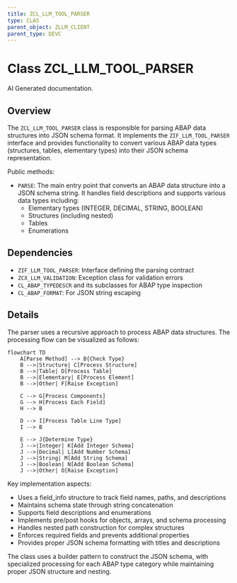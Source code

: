 ```yaml
---
title: ZCL_LLM_TOOL_PARSER
type: CLAS
parent_object: ZLLM_CLIENT
parent_type: DEVC
---
```


# Class ZCL_LLM_TOOL_PARSER

AI Generated documentation.
## Overview
The `ZCL_LLM_TOOL_PARSER` class is responsible for parsing ABAP data structures into JSON schema format. It implements the `ZIF_LLM_TOOL_PARSER` interface and provides functionality to convert various ABAP data types (structures, tables, elementary types) into their JSON schema representation.

Public methods:
- `PARSE`: The main entry point that converts an ABAP data structure into a JSON schema string. It handles field descriptions and supports various data types including:
  - Elementary types (INTEGER, DECIMAL, STRING, BOOLEAN)
  - Structures (including nested)
  - Tables
  - Enumerations

## Dependencies
- `ZIF_LLM_TOOL_PARSER`: Interface defining the parsing contract
- `ZCX_LLM_VALIDATION`: Exception class for validation errors
- `CL_ABAP_TYPEDESCR` and its subclasses for ABAP type inspection
- `CL_ABAP_FORMAT`: For JSON string escaping

## Details
The parser uses a recursive approach to process ABAP data structures. The processing flow can be visualized as follows:

```mermaid
flowchart TD
    A[Parse Method] --> B{Check Type}
    B -->|Structure| C[Process Structure]
    B -->|Table| D[Process Table]
    B -->|Elementary| E[Process Element]
    B -->|Other| F[Raise Exception]
    
    C --> G[Process Components]
    G --> H[Process Each Field]
    H --> B
    
    D --> I[Process Table Line Type]
    I --> B
    
    E --> J{Determine Type}
    J -->|Integer| K[Add Integer Schema]
    J -->|Decimal| L[Add Number Schema]
    J -->|String| M[Add String Schema]
    J -->|Boolean| N[Add Boolean Schema]
    J -->|Other| O[Raise Exception]
```

Key implementation aspects:
- Uses a field_info structure to track field names, paths, and descriptions
- Maintains schema state through string concatenation
- Supports field descriptions and enumerations
- Implements pre/post hooks for objects, arrays, and schema processing
- Handles nested path construction for complex structures
- Enforces required fields and prevents additional properties
- Provides proper JSON schema formatting with titles and descriptions

The class uses a builder pattern to construct the JSON schema, with specialized processing for each ABAP type category while maintaining proper JSON structure and nesting.

